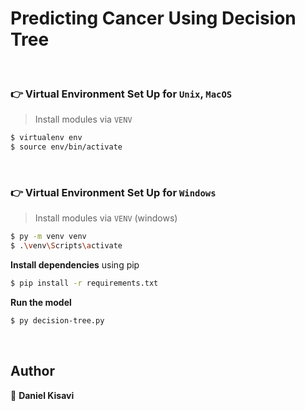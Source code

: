 # Predicting Cancer Using Decision Tree

<br />

### 👉 Virtual Environment Set Up for `Unix`, `MacOS` 

> Install modules via `VENV`  

```bash
$ virtualenv env
$ source env/bin/activate
```

<br />

### 👉 Virtual Environment Set Up for `Windows` 

> Install modules via `VENV` (windows) 

```bash
$ py -m venv venv
$ .\venv\Scripts\activate
```

**Install dependencies** using pip

```bash
$ pip install -r requirements.txt
```

**Run the model** 

```bash
$ py decision-tree.py
```

<br />

## Author

👤 **Daniel Kisavi**
